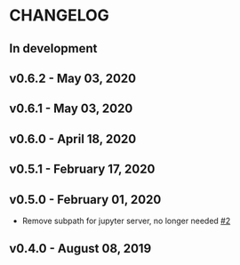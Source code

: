 # CHANGELOG

## In development


## v0.6.2 - May 03, 2020


## v0.6.1 - May 03, 2020


## v0.6.0 - April 18, 2020


## v0.5.1 - February 17, 2020

## v0.5.0 - February 01, 2020

- Remove subpath for jupyter server, no longer needed [#2](https://github.com/nre-learning/antidote-images/pull/2)

## v0.4.0 - August 08, 2019

